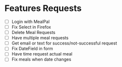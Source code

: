 
# Features Requests

- [ ] Login with MealPal
- [ ] Fix Select in Firefox
- [ ] Delete Meal Requests
- [ ] Have multiple meal requests
- [ ] Get email or text for success/not-successful request
- [ ] Fix DateField in form
- [ ] Have time request actual meal
- [ ] Fix meals when date changes
